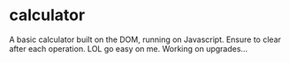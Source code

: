 # calculator
 A basic calculator built on the DOM, running on Javascript.
Ensure to clear after each operation. LOL go easy on me.
Working on upgrades...
